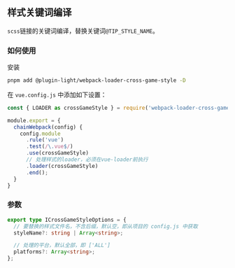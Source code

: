 ## 样式关键词编译

`scss`链接的关键词编译，替换关键词`@TIP_STYLE_NAME`。


### 如何使用

安装

```bash
pnpm add @plugin-light/webpack-loader-cross-game-style -D
```

在 `vue.config.js` 中添加如下设置：

```js
const { LOADER as crossGameStyle } = require('webpack-loader-cross-game-style')';

module.export = {
  chainWebpack(config) {
    config.module
      .rule('vue')
      .test(/\.vue$/)
      .use(crossGameStyle) 
      // 处理样式的loader，必须在vue-loader前执行
      .loader(crossGameStyle)
      .end();
  }
}
```


### 参数

```ts
export type ICrossGameStyleOptions = {
  // 要替换的样式文件名，不含后缀，默认空，即从项目的 config.js 中获取
  styleName?: string | Array<string>;

  // 处理的平台，默认全部，即 ['ALL']
  platforms?: Array<string>;
};
```
